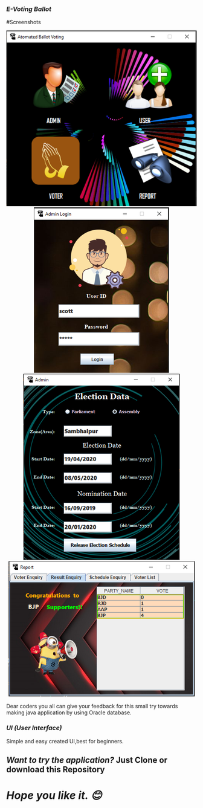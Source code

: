 
### *E-Voting Ballot*

#Screenshots

<p align="center">
  <img src="https://github.com/Ankit289Prasad/E-Voting-Ballot/blob/master/src/home.png"><br/>
  <img src="https://github.com/Ankit289Prasad/E-Voting-Ballot/blob/master/src/adminlogin.png"><br/>
  <img src="https://github.com/Ankit289Prasad/E-Voting-Ballot/blob/master/src/admin.png"><br/>
  <img src="https://github.com/Ankit289Prasad/E-Voting-Ballot/blob/master/src/report.png"><br/>
</p>


Dear coders you all can give your feedback for this small try towards making java application by using Oracle database. 


### *UI (User Interface)*
Simple and easy created UI,best for beginners.

## *Want to try the application?* Just Clone or download this Repository

# *Hope you like it. 😊*
